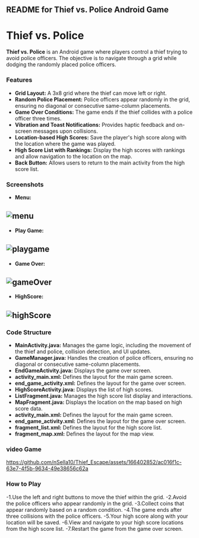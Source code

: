 

## README for Thief vs. Police Android Game



# Thief vs. Police

**Thief vs. Police** is an Android game where players control a thief trying to avoid police officers. The objective is to navigate through a grid while dodging the randomly placed police officers.

### Features

-   **Grid Layout:** A 3x8 grid where the thief can move left or right.
-   **Random Police Placement:** Police officers appear randomly in the grid, ensuring no diagonal or consecutive same-column placements.
-   **Game Over Conditions:** The game ends if the thief collides with a police officer three times.
-   **Vibration and Toast Notifications:** Provides haptic feedback and on-screen messages upon collisions.
-   **Location-based High Scores:** Save the player's high score along with the location where the game was played.
-   **High Score List with Rankings:** Display the high scores with rankings and allow navigation to the location on the map.
-   **Back Button:** Allows users to return to the main activity from the high score list.

### Screenshots
-   **Menu:**

  ![menu](https://github.com/nSella10/Thief_Escape/assets/166402852/0102bfeb-e6e7-4784-90e6-25000802a4d7)
-
-   **Play Game:**
   
![playgame](https://github.com/nSella10/Thief_Escape/assets/166402852/e63f98cb-353b-462b-84ef-643bc1c10d51)
-
-   **Game Over:**

![gameOver](https://github.com/nSella10/Thief_Escape/assets/166402852/0ee8a924-c7fa-4eb9-9046-9a2aea9f789d)
-
-   **HighScore:**
  
  ![highScore](https://github.com/nSella10/Thief_Escape/assets/166402852/866172ca-05f5-4804-a06d-bb4fcebbb108)
-
### Code Structure

-   **MainActivity.java:** Manages the game logic, including the movement of the thief and police, collision detection, and UI updates.
-   **GameManager.java:** Handles the creation of police officers, ensuring no diagonal or consecutive same-column placements.
-   **EndGameActivity.java:** Displays the game over screen.
-   **activity_main.xml:** Defines the layout for the main game screen.
-   **end_game_activity.xml:** Defines the layout for the game over screen.
-   **HighScoreActivity.java:** Displays the list of high scores.
-   **ListFragment.java:** Manages the high score list display and interactions.
-   **MapFragment.java:** Displays the location on the map based on high score data.
-   **activity_main.xml:** Defines the layout for the main game screen.
-   **end_game_activity.xml:** Defines the layout for the game over screen.
-   **fragment_list.xml:** Defines the layout for the high score list.
-   **fragment_map.xml:** Defines the layout for the map view.


### video Game
https://github.com/nSella10/Thief_Escape/assets/166402852/ac016f1c-63e7-4f5b-9634-49e38656c62a

### How to Play

-1.Use the left and right buttons to move the thief within the grid.
-2.Avoid the police officers who appear randomly in the grid.
-3.Collect coins that appear randomly based on a random condition.
-4.The game ends after three collisions with the police officers.
-5.Your high score along with your location will be saved.
-6.View and navigate to your high score locations from the high score list.
-7.Restart the game from the game over screen.
